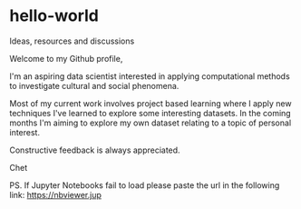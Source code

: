 # hello-world
Ideas, resources and discussions

Welcome to my Github profile,

I'm an aspiring data scientist interested in applying computational methods to investigate cultural and social phenomena. 

Most of my current work involves project based learning where I apply new techniques I've learned to explore some interesting datasets. In the coming months I'm aiming to explore my own dataset relating to a topic of personal interest.  

Constructive feedback is always appreciated.

Chet

PS. If Jupyter Notebooks fail to load please paste the url in the following link:
https://nbviewer.jup
